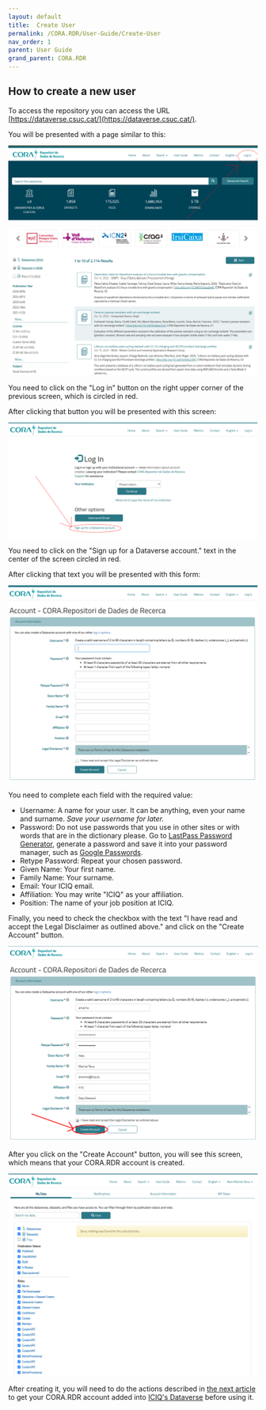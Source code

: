 ```yaml
---
layout: default
title:  Create User
permalink: /CORA.RDR/User-Guide/Create-User
nav_order: 1
parent: User Guide
grand_parent: CORA.RDR
---
```


## How to create a new user

To access the repository you can access the URL [https://dataverse.csuc.cat/](https://dataverse.csuc.cat/).

You will be presented with a page similar to this:

![img.png](../../../assets/images/CORA.RDR/dataverse-main.png)

You need to click on the "Log in" button on the right upper corner of the previous screen, which is circled in red. 

After clicking that button you will be presented with this screen:

![img.png](../../../assets/images/CORA.RDR/dataverse-login.png)

You need to click on the "Sign up for a Dataverse account." text in the center of the screen circled in red. 

After clicking that text you will be presented with this form:

![img.png](../../../assets/images/CORA.RDR/dataverse-form-button.png)

You need to complete each field with the required value:

* Username: A name for your user. It can be anything, even your name and surname. *Save your username for later.*
* Password: Do not use passwords that you use in other sites or with words that are in the dictionary please. Go to 
[LastPass Password Generator](https://www.lastpass.com/es/features/password-generator), generate a password and save it
into your password manager, such as [Google Passwords](https://passwords.google.com/).
* Retype Password: Repeat your chosen password. 
* Given Name: Your first name.
* Family Name: Your surname. 
* Email: Your ICIQ email.
* Affiliation: You may write "ICIQ" as your affiliation. 
* Position: The name of your job position at ICIQ.

Finally, you need to check the checkbox with the text "I have read and accept the Legal Disclaimer as outlined above." 
and click on the "Create Account" button. 

![img.png](../../../assets/images/CORA.RDR/dataverse-form.png)

After you click on the "Create Account" button, you will see this screen, which means that your CORA.RDR account is 
created.

![img.png](../../../assets/images/CORA.RDR/dataverse-after-login.png)

After creating it, you will need to do the actions described in 
[the next article](https://iciq-dmp.github.io/CORA.RDR/User-Guide/Create-User) to 
get your CORA.RDR account added into
[ICIQ's Dataverse](https://dataverse.csuc.cat/dataverse/ICIQ) before using it.






